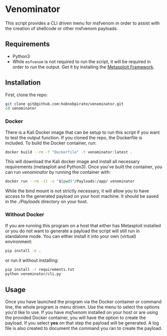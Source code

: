 # Venominator

This script provides a CLI driven menu for msfvenom in order to assist with the creation of shellcode or other msfvenom payloads.

## Requirements

- Python3
- While `msfvenom` is not required to run the script, it will be required in order to run the output. Get it by installing the [Metasploit Framework](https://www.metasploit.com).

## Installation

First, clone the repo:

```bash
git clone git@github.com:hobnobpirate/venominator.git
cd venominator
```

### Docker

There is a Kali Docker image that can be setup to run this script if you want to test the output function.
If you cloned the repo, the Dockerfile is included.
To build the Docker container, run:

```bash
docker build --rm -f "Dockerfile" -t venominator:latest .
```

This will download the Kali docker image and install all necessary requirements (metasploit and Python3).
Once you've built the container, you can run *venominator* by running the container with:

```bash
docker run --rm -it -v "$(pwd)"/Payloads:/app/ venominator
```

While the bind mount is not strictly necessary, it will allow you to have access to the generated payload on your host machine.
It should be saved in the *./Payloads* directory on your host.

### Without Docker

If you are running this program on a host that either has Metasploit installed or you do not want to generate a payload the script will still run in standalone mode.
You can either install it into your own (virtual) environment:

```bash
pip install -e .
```

or run it without installing:

```bash
pip install -r requirements.txt
python venominator/cli.py
```

## Usage

Once you have launched the program via the Docker container or command line, the whole program is menu driven.
Use the menu to select the options you'd like to use.
If you have *msfvenom* installed on your host or are using the provided Docker container, you will have the option to create the payload.
If you select **yes** on that step the payload will be generated.
A log file is also created to document the command you ran to create the payload.
